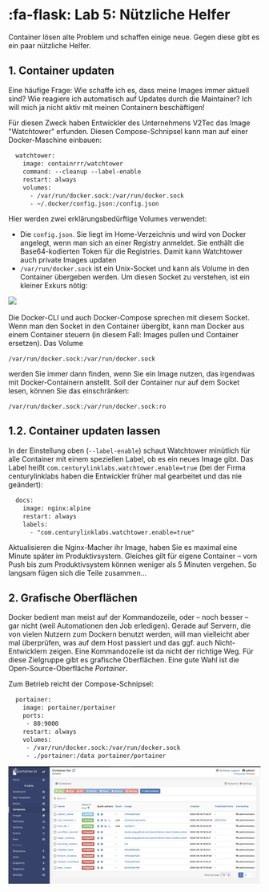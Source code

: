 # :fa-flask: Lab 5: Nützliche Helfer

Container lösen alte Problem und schaffen einige neue. Gegen diese gibt es ein paar nützliche Helfer.

## 1. Container updaten

Eine häufige Frage: Wie schaffe ich es, dass meine Images immer aktuell sind? Wie reagiere ich automatisch auf Updates durch die Maintainer? Ich will mich ja nicht aktiv mit meinen Containern beschäftigen!

Für diesen Zweck haben Entwickler des Unternehmens V2Tec das Image "Watchtower" erfunden. Diesen Compose-Schnipsel kann man auf einer Docker-Maschine einbauen:

```
  watchtower:
    image: containrrr/watchtower
    command: --cleanup --label-enable
    restart: always
    volumes:
      - /var/run/docker.sock:/var/run/docker.sock
      - ~/.docker/config.json:/config.json
```

Hier werden zwei erklärungsbedürftige Volumes verwendet:

* Die `config.json`. Sie liegt im Home-Verzeichnis und wird von Docker angelegt, wenn man sich an einer Registry anmeldet. Sie enthält die Base64-kodierten Token für die Registries. Damit kann Watchtower auch private Images updaten
* `/var/run/docker.sock` ist ein Unix-Socket und kann als Volume in den Container übergeben werden. Um diesen Socket zu verstehen, ist ein kleiner Exkurs nötig:

![ ](https://www.heise.de/select/ct/2019/6/1552302827309625/contentimages/jam.Docker.mbr_IG.jpg)

Die Docker-CLI und auch Docker-Compose sprechen mit diesem Socket. Wenn man den Socket in den Container übergibt, kann man Docker aus einem Container steuern (in diesem Fall: Images pullen und Container ersetzen). Das Volume

```
/var/run/docker.sock:/var/run/docker.sock
```

werden Sie immer dann finden, wenn Sie ein Image nutzen, das irgendwas mit Docker-Containern anstellt. Soll der Container nur auf dem Socket lesen, können Sie das einschränken:

```
/var/run/docker.sock:/var/run/docker.sock:ro
```

## 1.2. Container updaten lassen

In der Einstellung oben (`--label-enable`) schaut Watchtower minütlich für alle Container mit einem speziellen Label, ob es ein neues Image gibt. Das Label heißt `com.centurylinklabs.watchtower.enable=true` (bei der Firma centurylinklabs haben die Entwickler früher mal gearbeitet und das nie geändert):

```
  docs:
    image: nginx:alpine
    restart: always
    labels:
      - "com.centurylinklabs.watchtower.enable=true"
```

Aktualisieren die Nginx-Macher ihr Image, haben Sie es maximal eine Minute später im Produktivsystem. Gleiches gilt für eigene Container – vom Push bis zum Produktivsystem können weniger als 5 Minuten vergehen. So langsam fügen sich die Teile zusammen...


## 2. Grafische Oberflächen

Docker bedient man meist auf der Kommandozeile, oder – noch besser – gar nicht (weil Automationen den Job erledigen). Gerade auf Servern, die von vielen Nutzern zum Dockern benutzt werden, will man vielleicht aber mal überprüfen, was auf dem Host passiert und das ggf. auch Nicht-Entwicklern zeigen. Eine Kommandozeile ist da nicht der richtige Weg. Für diese Zielgruppe gibt es grafische Oberflächen. Eine gute Wahl ist die Open-Source-Oberfläche *Portainer*.

Zum Betrieb reicht der Compose-Schnipsel:

```
  portainer:
    image: portainer/portainer
    ports:
     - 80:9000
    restart: always
    volumes:
     - /var/run/docker.sock:/var/run/docker.sock
     - ./portainer:/data portainer/portainer
```

![Portainer zeigt in einer Weboberfläche, wie es auf dem Docker-Host aussieht.](portainer.png)